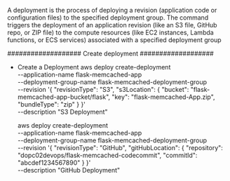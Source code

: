 A deployment is the process of deploying a revision (application code or configuration files) to the specified deployment group. The command triggers the deployment of an application revision (like an S3 file, GitHub repo, or ZIP file) to the compute resources (like EC2 instances, Lambda functions, or ECS services) associated with a specified deployment group

###################
Create deployment
###################
 - Create a Deployment
    aws deploy create-deployment \
        --application-name flask-memcached-app \
        --deployment-group-name flask-memcached-deployment-group \
        --revision '{
            "revisionType": "S3",
            "s3Location": {
                "bucket": "flask-memcached-app-bucket/flask",
                "key": "flask-memcached-App.zip",
                "bundleType": "zip"
            }
        }' \
        --description "S3 Deployment"


    aws deploy create-deployment \
        --application-name flask-memcached-app \
        --deployment-group-name flask-memcached-deployment-group \
        --revision '{
            "revisionType": "GitHub",
            "gitHubLocation": {
                "repository": "dopc02devops/flask-memcached-codecommit",
                "commitId": "abcdef1234567890"
            }
        }' \
        --description "GitHub Deployment"
